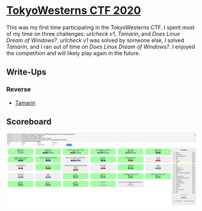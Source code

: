 # [TokyoWesterns CTF 2020](https://ctf.westerns.tokyo/)

This was my first time participating in the TokyoWesterns CTF. I spent most of my time on three challenges: *urlcheck v1*, *Tamarin*, and *Does Linux Dream of Windows?*. *urlcheck v1* was solved by someone else, I solved *Tamarin*, and I ran out of time on *Does Linux Dream of Windows?*. I enjoyed the competition and will likely play again in the future. 

## Write-Ups

### Reverse
* [Tamarin](/tamarin)

## Scoreboard

![scoreboard.png](images/scoreboard.png)
